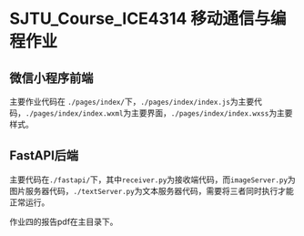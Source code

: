 # SJTU_Course_ICE4314 移动通信与编程作业

## 微信小程序前端
主要作业代码在 `./pages/index/`下，`./pages/index/index.js`为主要代码，`./pages/index/index.wxml`为主要界面，`./pages/index/index.wxss`为主要样式。

## FastAPI后端
主要代码在`./fastapi/`下，其中`receiver.py`为接收端代码，而`imageServer.py`为图片服务器代码，`./textServer.py`为文本服务器代码，需要将三者同时执行才能正常运行。

作业四的报告pdf在主目录下。